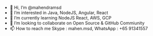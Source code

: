 - 👋 Hi, I’m @mahendramsd
- 👀 I’m interested in Java, NodeJS, Angular, React
- 🌱 I’m currently learning NodeJS React, AWS, GCP
- 💞️ I’m looking to collaborate on Open Source & GitHub Commiunity
- 📫 How to reach me Skype : mahen.msd, WhatsApp : +65 91341557
<!---
mahendramsd/mahendramsd is a ✨ special ✨ repository because its `README.md` (this file) appears on your GitHub profile.
You can click the Preview link to take a look at your changes.
--->
